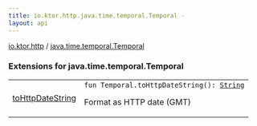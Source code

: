```yaml
---
title: io.ktor.http.java.time.temporal.Temporal - 
layout: api
---
```


<div class='api-docs-breadcrumbs'><a href="../index.html">io.ktor.http</a> / <a href="./index.html">java.time.temporal.Temporal</a></div>

### Extensions for java.time.temporal.Temporal

<table class="api-docs-table">
<tbody>
<tr>
<td markdown="1">

<a href="to-http-date-string.html">toHttpDateString</a>


</td>
<td markdown="1">
<div class="signature"><code><span class="keyword">fun </span><span class="identifier">Temporal</span><span class="symbol">.</span><span class="identifier">toHttpDateString</span><span class="symbol">(</span><span class="symbol">)</span><span class="symbol">: </span><a href="https://kotlinlang.org/api/latest/jvm/stdlib/kotlin/-string/index.html"><span class="identifier">String</span></a></code></div>

Format as HTTP date (GMT)


</td>
</tr>
</tbody>
</table>
